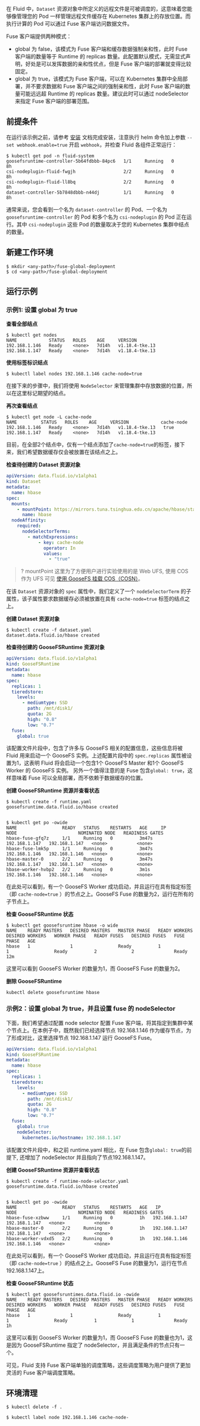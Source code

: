 在 Fluid 中，`Dataset` 资源对象中所定义的远程文件是可被调度的，这意味着您能够像管理您的 Pod 一样管理远程文件缓存在 Kubernetes 集群上的存放位置。而执行计算的 Pod 可以通过 Fuse 客户端访问数据文件。

Fuse 客户端提供两种模式：
- global 为 false，该模式为 Fuse 客户端和缓存数据强制亲和性，此时 Fuse 客户端的数量等于 Runtime 的 replicas 数量。此配置默认模式，无需显式声明，好处是可以发挥数据的亲和性优点，但是 Fuse 客户端的部署就变得比较固定。
- global 为 true，该模式为 Fuse 客户端，可以在 Kubernetes 集群中全局部署，并不要求数据和 Fuse 客户端之间的强制亲和性，此时 Fuse 客户端的数量可能远远超 Runtime 的 replicas 数量。建议此时可以通过 nodeSelector 来指定 Fuse 客户端的部署范围。


## 前提条件

在运行该示例之前，请参考 [安装](https://cloud.tencent.com/document/product/436/59493) 文档完成安装，注意执行 helm 命令加上参数 `--set webhook.enable=true` 开启 `webhook`，并检查 Fluid 各组件正常运行：

```shell
$ kubectl get pod -n fluid-system
goosefsruntime-controller-5b64fdbbb-84pc6   1/1     Running   0          8h
csi-nodeplugin-fluid-fwgjh                  2/2     Running   0          8h
csi-nodeplugin-fluid-ll8bq                  2/2     Running   0          8h
dataset-controller-5b7848dbbb-n44dj         1/1     Running   0          8h
```

通常来说，您会看到一个名为 `dataset-controller` 的 Pod、一个名为 `goosefsruntime-controller` 的 Pod 和多个名为 `csi-nodeplugin` 的 Pod 正在运行。其中 `csi-nodeplugin` 这些 Pod 的数量取决于您的 Kubernetes 集群中结点的数量。

## 新建工作环境
```shell
$ mkdir <any-path>/fuse-global-deployment
$ cd <any-path>/fuse-global-deployment
```

## 运行示例


### 示例1: 设置 global 为 true

**查看全部结点**
```shell
$ kubectl get nodes
NAME            STATUS   ROLES    AGE     VERSION
192.168.1.146   Ready    <none>   7d14h   v1.18.4-tke.13
192.168.1.147   Ready    <none>   7d14h   v1.18.4-tke.13
```

**使用标签标识结点**
```shell
$ kubectl label nodes 192.168.1.146 cache-node=true
```

在接下来的步骤中，我们将使用 `NodeSelector` 来管理集群中存放数据的位置，所以在这里标记期望的结点。

**再次查看结点**
```shell
$ kubectl get node -L cache-node
NAME         STATUS   ROLES    AGE     VERSION            cache-node
192.168.1.146   Ready    <none>   7d14h   v1.18.4-tke.13   true
192.168.1.147   Ready    <none>   7d14h   v1.18.4-tke.13
```

目前，在全部2个结点中，仅有一个结点添加了`cache-node=true`的标签，接下来，我们希望数据缓存仅会被放置在该结点之上。

**检查待创建的 Dataset 资源对象**
```yaml
apiVersion: data.fluid.io/v1alpha1
kind: Dataset
metadata:
  name: hbase
spec:
  mounts:
    - mountPoint: https://mirrors.tuna.tsinghua.edu.cn/apache/hbase/stable/
      name: hbase
  nodeAffinity:
    required:
      nodeSelectorTerms:
        - matchExpressions:
            - key: cache-node
              operator: In
              values:
                - "true"
```

>? mountPoint 这里为了方便用户进行实验使用的是 Web UFS, 使用 COS 作为 UFS 可见 [使用 GooseFS 挂载 COS（COSN）](https://cloud.tencent.com/document/product/436/56413#.E4.BD.BF.E7.94.A8-goosefs-.E6.8C.82.E8.BD.BD-cos.EF.BC.88cosn.EF.BC.89-.E6.88.96.E8.85.BE.E8.AE.AF.E4.BA.91-hdfs.EF.BC.88chdfs.EF.BC.89)。
>

在该 `Dataset` 资源对象的 `spec` 属性中，我们定义了一个 `nodeSelectorTerm` 的子属性，该子属性要求数据缓存必须被放置在具有 `cache-node=true` 标签的结点之上。

**创建 Dataset 资源对象**

```shell
$ kubectl create -f dataset.yaml
dataset.data.fluid.io/hbase created
```

**检查待创建的 GooseFSRuntime 资源对象**
```yaml
apiVersion: data.fluid.io/v1alpha1
kind: GooseFSRuntime
metadata:
  name: hbase
spec:
  replicas: 1
  tieredstore:
    levels:
      - mediumtype: SSD
        path: /mnt/disk1/
        quota: 2G
        high: "0.8"
        low: "0.7"
  fuse:
    global: true
```

该配置文件片段中，包含了许多与 GooseFS 相关的配置信息，这些信息将被 Fluid 用来启动一个 GooseFS 实例。上述配置片段中的 `spec.replicas` 属性被设置为1，这表明 Fluid 将会启动一个包含1个 GooseFS Master 和1个 GooseFS Worker 的 GooseFS 实例。 另外一个值得注意的是 Fuse 包含`global: true`，这样意味着 Fuse 可以全局部署，而不依赖于数据缓存的位置。

**创建 GooseFSRuntime 资源并查看状态**
```shell
$ kubectl create -f runtime.yaml
goosefsruntime.data.fluid.io/hbase created


$ kubectl get po -owide
NAME                 READY   STATUS    RESTARTS   AGE     IP              NODE                       NOMINATED NODE   READINESS GATES
hbase-fuse-gfq7z     1/1     Running   0          3m47s   192.168.1.147   192.168.1.147   <none>           <none>
hbase-fuse-lmk5p     1/1     Running   0          3m47s   192.168.1.146   192.168.1.146   <none>           <none>
hbase-master-0       2/2     Running   0          3m47s   192.168.1.147   192.168.1.147   <none>           <none>
hbase-worker-hvbp2   2/2     Running   0          3m1s    192.168.1.146   192.168.1.146   <none>           <none>
```

在此处可以看到，有一个 GooseFS Worker 成功启动，并且运行在具有指定标签（即 `cache-node=true` ）的节点之上。GooseFS Fuse 的数量为2，运行在所有的子节点上。

**检查 GooseFSRuntime 状态**

```shell
$ kubectl get goosefsruntime hbase -o wide
NAME    READY MASTERS   DESIRED MASTERS   MASTER PHASE   READY WORKERS   DESIRED WORKERS   WORKER PHASE   READY FUSES   DESIRED FUSES   FUSE PHASE   AGE
hbase   1               1                 Ready          1               1                 Ready          2             2               Ready        12m
```

这里可以看到 GooseFS Worker 的数量为1，而 GooseFS Fuse 的数量为2。

**删除 GooseFSRuntime**

```shell
kubectl delete goosefsruntime hbase
```



### 示例2：设置 global 为 true，并且设置 fuse 的 nodeSelector

下面，我们希望通过配置 node selector 配置 Fuse 客户端，将其指定到集群中某个节点上。在本例子中，既然我们已经选择节点 192.168.1.146 作为缓存节点，为了形成对比，这里选择节点 192.168.1.147 运行 GooseFS Fuse。
```yaml
apiVersion: data.fluid.io/v1alpha1
kind: GooseFSRuntime
metadata:
  name: hbase
spec:
  replicas: 1
  tieredstore:
    levels:
      - mediumtype: SSD
        path: /mnt/disk1/
        quota: 2G
        high: "0.8"
        low: "0.7"
  fuse:
    global: true
    nodeSelector:
      kubernetes.io/hostname: 192.168.1.147
```


该配置文件片段中，和之前 runtime.yaml 相比，在 Fuse 包含`global: true`的前提下,  还增加了 nodeSelector 并且指向了节点192.168.1.147。


**创建 GooseFSRuntime 资源并查看状态**
```shell
$ kubectl create -f runtime-node-selector.yaml
goosefsruntime.data.fluid.io/hbase created


$ kubectl get po -owide
NAME                 READY   STATUS    RESTARTS   AGE   IP              NODE                       NOMINATED NODE   READINESS GATES
hbase-fuse-xzbww     1/1     Running   0          1h   192.168.1.147   192.168.1.147   <none>           <none>
hbase-master-0       2/2     Running   0          1h   192.168.1.147   192.168.1.147   <none>           <none>
hbase-worker-vdxd5   2/2     Running   0          1h   192.168.1.146   192.168.1.146   <none>           <none>
```

在此处可以看到，有一个 GooseFS Worker 成功启动，并且运行在具有指定标签（即 `cache-node=true` ）的结点之上。GooseFS Fuse 的数量为1，运行在节点192.168.1.147上。


**检查 GooseFSRuntime 状态**

```shell
$ kubectl get goosefsruntimes.data.fluid.io -owide
NAME    READY MASTERS   DESIRED MASTERS   MASTER PHASE   READY WORKERS   DESIRED WORKERS   WORKER PHASE   READY FUSES   DESIRED FUSES   FUSE PHASE   AGE
hbase   1               1                 Ready          1               1                 Ready          1             1               Ready        1h
```

这里可以看到 GooseFS Worker 的数量为1，而 GooseFS Fuse 的数量也为1，这是因为 GooseFSRuntime 指定了 nodeSelector，并且满足条件的节点只有一个。

可见，Fluid 支持 Fuse 客户端单独的调度策略，这些调度策略为用户提供了更加灵活的 Fuse 客户端调度策略。

## 环境清理

```shell
$ kubectl delete -f .

$ kubectl label node 192.168.1.146 cache-node-
```
